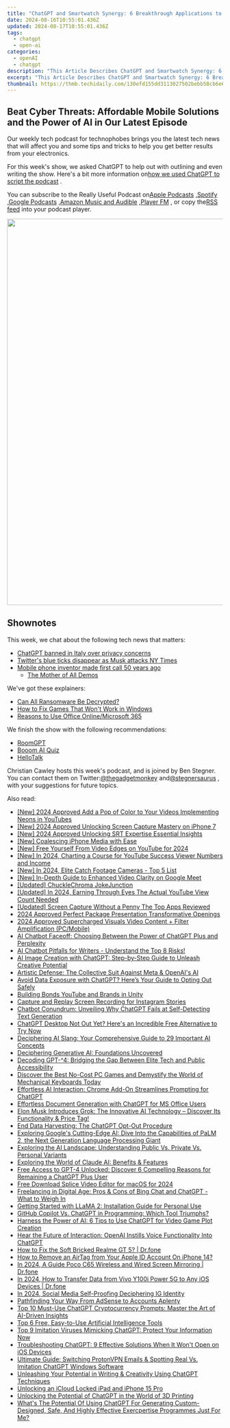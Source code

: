 ```yaml
---
title: "ChatGPT and Smartwatch Synergy: 6 Breakthrough Applications to Elevate Wearable Tech"
date: 2024-08-16T10:55:01.436Z
updated: 2024-08-17T10:55:01.436Z
tags:
  - chatgpt
  - open-ai
categories:
  - openAI
  - chatgpt
description: "This Article Describes ChatGPT and Smartwatch Synergy: 6 Breakthrough Applications to Elevate Wearable Tech"
excerpt: "This Article Describes ChatGPT and Smartwatch Synergy: 6 Breakthrough Applications to Elevate Wearable Tech"
thumbnail: https://thmb.techidaily.com/130efd155dd3113027502bebb58cb6e6e0e86e94cc569dcea85fd93839ec481a.jpg
---
```


## Beat Cyber Threats: Affordable Mobile Solutions and the Power of AI in Our Latest Episode

 Our weekly tech podcast for technophobes brings you the latest tech news that will affect you and some tips and tricks to help you get better results from your electronics.

 For this week's show, we asked ChatGPT to help out with outlining and even writing the show. Here's a bit more information on[how we used ChatGPT to script the podcast](https://www.makeuseof.com/i-used-chatgpt-to-script-a-podcast-heres-what-happened/) .

 You can subscribe to the Really Useful Podcast on[Apple Podcasts](https://podcasts.apple.com/gb/podcast/the-really-useful-podcast/id1437847131?mt=2) ,[Spotify](https://open.spotify.com/show/283gDxLd6OTNEpRq6tN7ha) ,[Google Podcasts](https://www.google.com/podcasts?feed=aHR0cHM6Ly9hbmNob3IuZm0vcy8zMWJlNDcwL3BvZGNhc3QvcnNz) ,[Amazon Music and Audible](https://music.amazon.co.uk/podcasts/20ab73d4-5da2-46c7-a17f-dc6eb39bdb48/The-Really-Useful-Podcast) ,[Player FM](https://player.fm/series/the-really-useful-podcast-2491856) , or copy the[RSS feed](https://feeds.transistor.fm/the-really-useful-podcast) into your podcast player.

<!-- affiliate ads begin -->
<a href="https://ursime.pxf.io/c/5597632/2048972/16384" target="_top" id="2048972"><img src="//a.impactradius-go.com/display-ad/16384-2048972" border="0" alt="" width="1200" height="900"/></a><img height="0" width="0" src="https://imp.pxf.io/i/5597632/2048972/16384" style="position:absolute;visibility:hidden;" border="0" />
<!-- affiliate ads end -->
## Shownotes

This week, we chat about the following tech news that matters:

* [ChatGPT banned in Italy over privacy concerns](https://www.bbc.co.uk/news/technology-65139406)
* [Twitter's blue ticks disappear as Musk attacks NY Times](https://www.bbc.co.uk/news/technology-65156216)
* [Mobile phone inventor made first call 50 years ago](https://www.bbc.co.uk/news/technology-65112048)  
  * [The Mother of All Demos](https://www.youtube.com/watch?v=B6rKUf9DWRI)

We've got these explainers:

* [Can All Ransomware Be Decrypted?](https://www.makeuseof.com/can-all-ransomware-be-decrypted/)
* [How to Fix Games That Won't Work in Windows](https://www.makeuseof.com/fix-games-not-working-windows/)
* [Reasons to Use Office Online/Microsoft 365](https://www.makeuseof.com/tag/dont-pay-word-5-reasons-use-office-online/)

We finish the show with the following recommendations:

* [RoomGPT](http://https://www.roomgpt.io/)
* [Booom AI Quiz](https://booom.ai/)
* [HelloTalk](https://www.hellotalk.com/?lang=en)

 Christian Cawley hosts this week's podcast, and is joined by Ben Stegner. You can contact them on Twitter:[@thegadgetmonkey](https://twitter.com/thegadgetmonkey) and[@stegnersaurus](https://twitter.com/stegnersaurus) , with your suggestions for future topics.


<ins class="adsbygoogle"
     style="display:block"
     data-ad-format="autorelaxed"
     data-ad-client="ca-pub-7571918770474297"
     data-ad-slot="1223367746"></ins>



<ins class="adsbygoogle"
     style="display:block"
     data-ad-client="ca-pub-7571918770474297"
     data-ad-slot="8358498916"
     data-ad-format="auto"
     data-full-width-responsive="true"></ins>

<span class="atpl-alsoreadstyle">Also read:</span>
<div><ul>
<li><a href="https://facebook-video-footage.techidaily.com/new-2024-approved-add-a-pop-of-color-to-your-videos-implementing-neons-in-youtubes/"><u>[New] 2024 Approved  Add a Pop of Color to Your Videos  Implementing Neons in YouTubes</u></a></li>
<li><a href="https://video-capture.techidaily.com/new-2024-approved-unlocking-screen-capture-mastery-on-iphone-7/"><u>[New] 2024 Approved  Unlocking Screen Capture Mastery on iPhone 7</u></a></li>
<li><a href="https://fox-blue.techidaily.com/new-2024-approved-unlocking-srt-expertise-essential-insights/"><u>[New] 2024 Approved  Unlocking SRT Expertise  Essential Insights</u></a></li>
<li><a href="https://fox-cloud.techidaily.com/new-coalescing-iphone-media-with-ease/"><u>[New] Coalescing iPhone Media with Ease</u></a></li>
<li><a href="https://eaxpv-info.techidaily.com/new-free-yourself-from-video-edges-on-youtube-for-2024/"><u>[New] Free Yourself From Video Edges on YouTube for 2024</u></a></li>
<li><a href="https://facebook-video-footage.techidaily.com/new-in-2024-charting-a-course-for-youtube-success-viewer-numbers-and-income/"><u>[New] In 2024, Charting a Course for YouTube Success  Viewer Numbers and Income</u></a></li>
<li><a href="https://fox-boxes.techidaily.com/new-in-2024-elite-catch-footage-cameras-top-5-list/"><u>[New] In 2024, Elite Catch Footage Cameras - Top 5 List</u></a></li>
<li><a href="https://some-knowledge.techidaily.com/new-in-depth-guide-to-enhanced-video-clarity-on-google-meet/"><u>[New] In-Depth Guide to Enhanced Video Clarity on Google Meet</u></a></li>
<li><a href="https://extra-information.techidaily.com/updated-chucklechroma-jokejunction/"><u>[Updated] ChuckleChroma  JokeJunction</u></a></li>
<li><a href="https://facebook-video-footage.techidaily.com/updated-in-2024-earning-through-eyes-the-actual-youtube-view-count-needed/"><u>[Updated] In 2024, Earning Through Eyes  The Actual YouTube View Count Needed</u></a></li>
<li><a href="https://screen-activity-recording.techidaily.com/updated-screen-capture-without-a-penny-the-top-apps-reviewed/"><u>[Updated] Screen Capture Without a Penny  The Top Apps Reviewed</u></a></li>
<li><a href="https://extra-skills.techidaily.com/2024-approved-perfect-package-presentation-transformative-openings/"><u>2024 Approved  Perfect Package Presentation  Transformative Openings</u></a></li>
<li><a href="https://some-guidance.techidaily.com/2024-approved-supercharged-visuals-video-content-plus-filter-amplification-pcmobile/"><u>2024 Approved  Supercharged Visuals  Video Content + Filter Amplification (PC/Mobile)</u></a></li>
<li><a href="https://tech-haven.techidaily.com/ai-chatbot-faceoff-choosing-between-the-power-of-chatgpt-plus-and-perplexity/"><u>AI Chatbot Faceoff: Choosing Between the Power of ChatGPT Plus and Perplexity</u></a></li>
<li><a href="https://tech-haven.techidaily.com/ai-chatbot-pitfalls-for-writers-understand-the-top-8-risks/"><u>AI Chatbot Pitfalls for Writers - Understand the Top 8 Risks!</u></a></li>
<li><a href="https://tech-haven.techidaily.com/ai-image-creation-with-chatgpt-step-by-step-guide-to-unleash-creative-potential/"><u>AI Image Creation with ChatGPT: Step-by-Step Guide to Unleash Creative Potential</u></a></li>
<li><a href="https://tech-haven.techidaily.com/artistic-defense-the-collective-suit-against-meta-and-openais-ai/"><u>Artistic Defense: The Collective Suit Against Meta & OpenAI's AI</u></a></li>
<li><a href="https://tech-haven.techidaily.com/avoid-data-exposure-with-chatgpt-heres-your-guide-to-opting-out-safely/"><u>Avoid Data Exposure with ChatGPT? Here’s Your Guide to Opting Out Safely</u></a></li>
<li><a href="https://extra-tips.techidaily.com/building-bonds-youtube-and-brands-in-unity/"><u>Building Bonds  YouTube and Brands in Unity</u></a></li>
<li><a href="https://instagram-videos.techidaily.com/capture-and-replay-screen-recording-for-instagram-stories/"><u>Capture and Replay  Screen Recording for Instagram Stories</u></a></li>
<li><a href="https://tech-haven.techidaily.com/chatbot-conundrum-unveiling-why-chatgpt-fails-at-self-detecting-text-generation/"><u>Chatbot Conundrum: Unveiling Why ChatGPT Fails at Self-Detecting Text Generation</u></a></li>
<li><a href="https://tech-haven.techidaily.com/chatgpt-desktop-not-out-yet-heres-an-incredible-free-alternative-to-try-now/"><u>ChatGPT Desktop Not Out Yet? Here's an Incredible Free Alternative to Try Now</u></a></li>
<li><a href="https://tech-haven.techidaily.com/deciphering-ai-slang-your-comprehensive-guide-to-29-important-ai-concepts/"><u>Deciphering AI Slang: Your Comprehensive Guide to 29 Important AI Concepts</u></a></li>
<li><a href="https://tech-haven.techidaily.com/deciphering-generative-ai-foundations-uncovered/"><u>Deciphering Generative AI: Foundations Uncovered</u></a></li>
<li><a href="https://tech-haven.techidaily.com/decoding-gpt-4-bridging-the-gap-between-elite-tech-and-public-accessibility/"><u>Decoding GPT-^4: Bridging the Gap Between Elite Tech and Public Accessibility</u></a></li>
<li><a href="https://tech-haven.techidaily.com/discover-the-best-no-cost-pc-games-and-demystify-the-world-of-mechanical-keyboards-today/"><u>Discover the Best No-Cost PC Games and Demystify the World of Mechanical Keyboards Today</u></a></li>
<li><a href="https://tech-haven.techidaily.com/effortless-ai-interaction-chrome-add-on-streamlines-prompting-for-chatgpt/"><u>Effortless AI Interaction: Chrome Add-On Streamlines Prompting for ChatGPT</u></a></li>
<li><a href="https://tech-haven.techidaily.com/effortless-document-generation-with-chatgpt-for-ms-office-users/"><u>Effortless Document Generation with ChatGPT for MS Office Users</u></a></li>
<li><a href="https://tech-haven.techidaily.com/elon-musk-introduces-grok-the-innovative-ai-technology-discover-its-functionality-and-price-tag/"><u>Elon Musk Introduces Grok: The Innovative AI Technology – Discover Its Functionality & Price Tag!</u></a></li>
<li><a href="https://tech-haven.techidaily.com/end-data-harvesting-the-chatgpt-opt-out-procedure/"><u>End Data Harvesting: The ChatGPT Opt-Out Procedure</u></a></li>
<li><a href="https://tech-haven.techidaily.com/exploring-googles-cutting-edge-ai-dive-into-the-capabilities-of-palm-2-the-next-generation-language-processing-giant/"><u>Exploring Google's Cutting-Edge AI: Dive Into the Capabilities of PaLM 2, the Next Generation Language Processing Giant</u></a></li>
<li><a href="https://tech-haven.techidaily.com/exploring-the-ai-landscape-understanding-public-vs-private-vs-personal-variants/"><u>Exploring the AI Landscape: Understanding Public Vs. Private Vs. Personal Variants</u></a></li>
<li><a href="https://tech-haven.techidaily.com/exploring-the-world-of-claude-ai-benefits-and-features/"><u>Exploring the World of Claude AI: Benefits & Features</u></a></li>
<li><a href="https://tech-haven.techidaily.com/free-access-to-gpt-4-unlocked-discover-6-compelling-reasons-for-remaining-a-chatgpt-plus-user/"><u>Free Access to GPT-4 Unlocked: Discover 6 Compelling Reasons for Remaining a ChatGPT Plus User</u></a></li>
<li><a href="https://ai-vdieo-software.techidaily.com/free-download-splice-video-editor-for-macos-for-2024/"><u>Free Download Splice Video Editor for macOS for 2024</u></a></li>
<li><a href="https://tech-haven.techidaily.com/freelancing-in-digital-age-pros-and-cons-of-bing-chat-and-chatgpt-what-to-weigh-in/"><u>Freelancing in Digital Age: Pros & Cons of Bing Chat and ChatGPT - What to Weigh In</u></a></li>
<li><a href="https://tech-haven.techidaily.com/getting-started-with-llama-2-installation-guide-for-personal-use/"><u>Getting Started with LLaMA 2: Installation Guide for Personal Use</u></a></li>
<li><a href="https://tech-haven.techidaily.com/github-copilot-vs-chatgpt-in-programming-which-tool-triumphs/"><u>GitHub Copilot Vs. ChatGPT in Programming: Which Tool Triumphs?</u></a></li>
<li><a href="https://tech-haven.techidaily.com/harness-the-power-of-ai-6-tips-to-use-chatgpt-for-video-game-plot-creation/"><u>Harness the Power of AI: 6 Tips to Use ChatGPT for Video Game Plot Creation</u></a></li>
<li><a href="https://tech-haven.techidaily.com/hear-the-future-of-interaction-openai-instills-voice-functionality-into-chatgpt/"><u>Hear the Future of Interaction: OpenAI Instills Voice Functionality Into ChatGPT</u></a></li>
<li><a href="https://fix-guide.techidaily.com/how-to-fix-the-soft-bricked-realme-gt-5-drfone-by-drfone-fix-android-problems-fix-android-problems/"><u>How to Fix the Soft Bricked Realme GT 5? | Dr.fone</u></a></li>
<li><a href="https://apple-account.techidaily.com/how-to-remove-an-airtag-from-your-apple-id-account-on-iphone-14-by-drfone-ios/"><u>How to Remove an AirTag from Your Apple ID Account On iPhone 14?</u></a></li>
<li><a href="https://screen-mirror.techidaily.com/in-2024-a-guide-poco-c65-wireless-and-wired-screen-mirroring-drfone-by-drfone-android/"><u>In 2024, A Guide Poco C65 Wireless and Wired Screen Mirroring | Dr.fone</u></a></li>
<li><a href="https://android-transfer.techidaily.com/in-2024-how-to-transfer-data-from-vivo-y100i-power-5g-to-any-ios-devices-drfone-by-drfone-transfer-from-android-transfer-from-android/"><u>In 2024, How to Transfer Data from Vivo Y100i Power 5G to Any iOS Devices | Dr.fone</u></a></li>
<li><a href="https://instagram-video-recordings.techidaily.com/in-2024-social-media-self-proofing-deciphering-ig-identity/"><u>In 2024, Social Media Self-Proofing  Deciphering IG Identity</u></a></li>
<li><a href="https://youtube-videos.techidaily.com/pathfinding-your-way-from-adsense-to-accounts-aplenty/"><u>Pathfinding Your Way From AdSense to Accounts Aplenty</u></a></li>
<li><a href="https://tech-haven.techidaily.com/top-10-must-use-chatgpt-cryptocurrency-prompts-master-the-art-of-ai-driven-insights/"><u>Top 10 Must-Use ChatGPT Cryptocurrency Prompts: Master the Art of AI-Driven Insights</u></a></li>
<li><a href="https://tech-haven.techidaily.com/top-6-free-easy-to-use-artificial-intelligence-tools/"><u>Top 6 Free, Easy-to-Use Artificial Intelligence Tools</u></a></li>
<li><a href="https://tech-haven.techidaily.com/top-9-imitation-viruses-mimicking-chatgpt-protect-your-information-now/"><u>Top 9 Imitation Viruses Mimicking ChatGPT: Protect Your Information Now</u></a></li>
<li><a href="https://tech-haven.techidaily.com/troubleshooting-chatgpt-9-effective-solutions-when-it-wont-open-on-ios-devices/"><u>Troubleshooting ChatGPT: 9 Effective Solutions When It Won't Open on iOS Devices</u></a></li>
<li><a href="https://tech-haven.techidaily.com/ultimate-guide-switching-protonvpn-emails-and-spotting-real-vs-imitation-chatgpt-windows-software/"><u>Ultimate Guide: Switching ProtonVPN Emails & Spotting Real Vs. Imitation ChatGPT Windows Software</u></a></li>
<li><a href="https://tech-haven.techidaily.com/unleashing-your-potential-in-writing-and-creativity-using-chatgpt-techniques/"><u>Unleashing Your Potential in Writing & Creativity Using ChatGPT Techniques</u></a></li>
<li><a href="https://activate-lock.techidaily.com/unlocking-an-icloud-locked-ipad-and-iphone-15-pro-by-drfone-ios/"><u>Unlocking an iCloud Locked iPad and iPhone 15 Pro</u></a></li>
<li><a href="https://tech-haven.techidaily.com/unlocking-the-potential-of-chatgpt-in-the-world-of-3d-printing/"><u>Unlocking the Potential of ChatGPT in the World of 3D Printing</u></a></li>
<li><a href="https://tech-haven.techidaily.com/whats-the-potential-of-using-chatgpt-for-generating-custom-designed-safe-and-highly-effective-exercpertise-programmes-just-for-me/"><u>What's The Potential Of Using ChatGPT For Generating Custom-Designed, Safe, And Highly Effective Exercpertise Programmes Just For Me?</u></a></li>
</ul></div>
